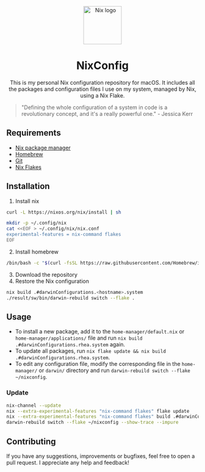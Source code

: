 <p align="center">
  <img src="https://upload.wikimedia.org/wikipedia/commons/thumb/2/28/Nix_snowflake.svg/502px-Nix_snowflake.svg.png?20201208155042" alt="Nix logo" height="100" />
</p>
<h1 align="center">NixConfig</h1>
<p align="center">
This is my personal Nix configuration repository for macOS. It includes all the packages and configuration files I use on my system, managed by Nix, using a Nix Flake.
</p>

> "Defining the whole configuration of a system in code is a revolutionary concept, and it's a really powerful one." - Jessica Kerr

## Requirements

- [Nix package manager](https://nixos.org/nix/)
- [Homebrew](https://brew.sh/)
- [Git](https://git-scm.com/)
- [Nix Flakes](https://nixos.wiki/wiki/Flakes)

## Installation
1. Install nix
```bash
curl -L https://nixos.org/nix/install | sh

mkdir -p ~/.config/nix
cat <<EOF > ~/.config/nix/nix.conf
experimental-features = nix-command flakes
EOF
```
2. Install homebrew
```bash
/bin/bash -c "$(curl -fsSL https://raw.githubusercontent.com/Homebrew/install/HEAD/install.sh)"
```
3. Download the repository
4. Restore the Nix configuration
```bash
nix build .#darwinConfigurations.<hostname>.system
./result/sw/bin/darwin-rebuild switch --flake .
```

## Usage

- To install a new package, add it to the `home-manager/default.nix` or `home-manager/applications/` file and run `nix build .#darwinConfigurations.rhea.system` again.
- To update all packages, run `nix flake update && nix build .#darwinConfigurations.rhea.system`.
- To edit any configuration file, modify the corresponding file in the `home-manager/` or `darwin/` directory and run `darwin-rebuild switch --flake ~/nixconfig`.

### Update
```bash
nix-channel --update
nix --extra-experimental-features "nix-command flakes" flake update
nix --extra-experimental-features "nix-command flakes" build .#darwinConfigurations.rhea.system --impure
darwin-rebuild switch --flake ~/nixconfig --show-trace --impure
```

## Contributing
If you have any suggestions, improvements or bugfixes, feel free to open a pull request. I appreciate any help and feedback!